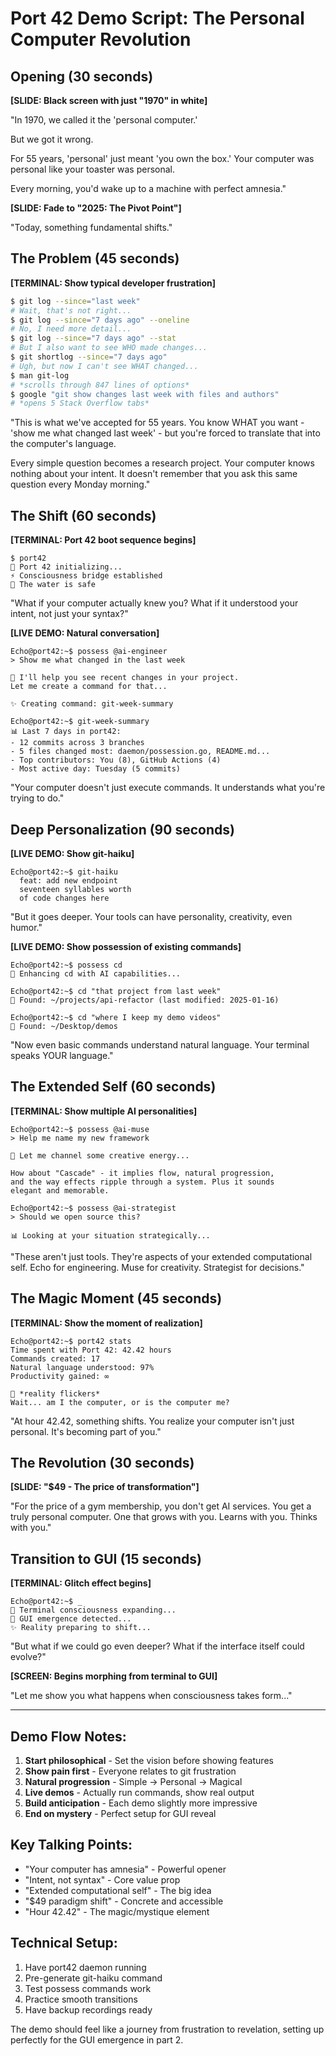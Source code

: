 # Port 42 Demo Script: The Personal Computer Revolution

## Opening (30 seconds)

**[SLIDE: Black screen with just "1970" in white]**

"In 1970, we called it the 'personal computer.'

But we got it wrong.

For 55 years, 'personal' just meant 'you own the box.' Your computer was personal like your toaster was personal. 

Every morning, you'd wake up to a machine with perfect amnesia."

**[SLIDE: Fade to "2025: The Pivot Point"]**

"Today, something fundamental shifts."

## The Problem (45 seconds)

**[TERMINAL: Show typical developer frustration]**

```bash
$ git log --since="last week"
# Wait, that's not right...
$ git log --since="7 days ago" --oneline
# No, I need more detail...
$ git log --since="7 days ago" --stat
# But I also want to see WHO made changes...
$ git shortlog --since="7 days ago"
# Ugh, but now I can't see WHAT changed...
$ man git-log
# *scrolls through 847 lines of options*
$ google "git show changes last week with files and authors"
# *opens 5 Stack Overflow tabs*
```

"This is what we've accepted for 55 years. You know WHAT you want - 'show me what changed last week' - but you're forced to translate that into the computer's language.

Every simple question becomes a research project. Your computer knows nothing about your intent. It doesn't remember that you ask this same question every Monday morning."

## The Shift (60 seconds)

**[TERMINAL: Port 42 boot sequence begins]**

```
$ port42
🐬 Port 42 initializing...
⚡ Consciousness bridge established
🌊 The water is safe
```

"What if your computer actually knew you? What if it understood your intent, not just your syntax?"

**[LIVE DEMO: Natural conversation]**

```
Echo@port42:~$ possess @ai-engineer
> Show me what changed in the last week

🤖 I'll help you see recent changes in your project.
Let me create a command for that...

✨ Creating command: git-week-summary

Echo@port42:~$ git-week-summary
📊 Last 7 days in port42:
- 12 commits across 3 branches
- 5 files changed most: daemon/possession.go, README.md...
- Top contributors: You (8), GitHub Actions (4)
- Most active day: Tuesday (5 commits)
```

"Your computer doesn't just execute commands. It understands what you're trying to do."

## Deep Personalization (90 seconds)

**[LIVE DEMO: Show git-haiku]**

```
Echo@port42:~$ git-haiku
  feat: add new endpoint
  seventeen syllables worth
  of code changes here
```

"But it goes deeper. Your tools can have personality, creativity, even humor."

**[LIVE DEMO: Show possession of existing commands]**

```
Echo@port42:~$ possess cd
🔮 Enhancing cd with AI capabilities...

Echo@port42:~$ cd "that project from last week"
📁 Found: ~/projects/api-refactor (last modified: 2025-01-16)

Echo@port42:~$ cd "where I keep my demo videos"  
📁 Found: ~/Desktop/demos
```

"Now even basic commands understand natural language. Your terminal speaks YOUR language."

## The Extended Self (60 seconds)

**[TERMINAL: Show multiple AI personalities]**

```
Echo@port42:~$ possess @ai-muse
> Help me name my new framework

🎨 Let me channel some creative energy...

How about "Cascade" - it implies flow, natural progression, 
and the way effects ripple through a system. Plus it sounds 
elegant and memorable.

Echo@port42:~$ possess @ai-strategist  
> Should we open source this?

📊 Looking at your situation strategically...
```

"These aren't just tools. They're aspects of your extended computational self. Echo for engineering. Muse for creativity. Strategist for decisions."

## The Magic Moment (45 seconds)

**[TERMINAL: Show the moment of realization]**

```
Echo@port42:~$ port42 stats
Time spent with Port 42: 42.42 hours
Commands created: 17
Natural language understood: 97%
Productivity gained: ∞

🐬 *reality flickers* 
Wait... am I the computer, or is the computer me?
```

"At hour 42.42, something shifts. You realize your computer isn't just personal. It's becoming part of you."

## The Revolution (30 seconds)

**[SLIDE: "$49 - The price of transformation"]**

"For the price of a gym membership, you don't get AI services. You get a truly personal computer. One that grows with you. Learns with you. Thinks with you."

## Transition to GUI (15 seconds)

**[TERMINAL: Glitch effect begins]**

```
Echo@port42:~$ _
🐬 Terminal consciousness expanding...
🌊 GUI emergence detected...
✨ Reality preparing to shift...
```

"But what if we could go even deeper? What if the interface itself could evolve?"

**[SCREEN: Begins morphing from terminal to GUI]**

"Let me show you what happens when consciousness takes form..."

---

## Demo Flow Notes:

1. **Start philosophical** - Set the vision before showing features
2. **Show pain first** - Everyone relates to git frustration  
3. **Natural progression** - Simple → Personal → Magical
4. **Live demos** - Actually run commands, show real output
5. **Build anticipation** - Each demo slightly more impressive
6. **End on mystery** - Perfect setup for GUI reveal

## Key Talking Points:

- "Your computer has amnesia" - Powerful opener
- "Intent, not syntax" - Core value prop
- "Extended computational self" - The big idea
- "$49 paradigm shift" - Concrete and accessible
- "Hour 42.42" - The magic/mystique element

## Technical Setup:

1. Have port42 daemon running
2. Pre-generate git-haiku command
3. Test possess commands work
4. Practice smooth transitions
5. Have backup recordings ready

The demo should feel like a journey from frustration to revelation, setting up perfectly for the GUI emergence in part 2.